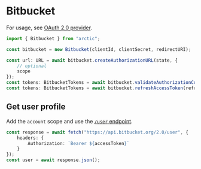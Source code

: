 # Bitbucket

For usage, see [OAuth 2.0 provider](../oauth2.md).

```ts
import { Bitbucket } from "arctic";

const bitbucket = new Bitbucket(clientId, clientSecret, redirectURI);
```

```ts
const url: URL = await bitbucket.createAuthorizationURL(state, {
	// optional
	scope
});
const tokens: BitbucketTokens = await bitbucket.validateAuthorizationCode(code);
const tokens: BitbucketTokens = await bitbucket.refreshAccessToken(refreshToken);
```

## Get user profile

Add the `account` scope and use the [`/user` endpoint](https://developer.atlassian.com/cloud/bitbucket/rest/api-group-users/#api-user-get).

```ts
const response = await fetch("https://api.bitbucket.org/2.0/user", {
	headers: {
		Authorization: `Bearer ${accessToken}`
	}
});
const user = await response.json();
```

